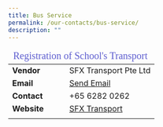 ```yaml
---
title: Bus Service
permalink: /our-contacts/bus-service/
description: ""
---
```


<table>
	<thead>
		<tr><td style="font-family:impact; font-size:20px; color:rgb(94,94,207)" colspan="3">Registration of School's Transport</td></tr>
	</thead>
	<tbody>
		<tr>
			<td width=100 style="font-weight:bold">Vendor</td>
			<td>SFX Transport Pte Ltd</td>
		</tr>
		<tr>
			<td style="font-weight:bold">Email</td>
			<td><a target="_blank" href="mailto:enquiry@sfxtransport.com.sg">Send Email</a></td>
		</tr>
		<tr>
			<td style="font-weight:bold">Contact</td>
			<td>+65 6282 0262</td>
		</tr>
		<tr>
			<td style="font-weight:bold">Website</td>
			<td><a target="_blank" href="https://pps.sfxtransport.com.sg">SFX Transport</a></td>
		</tr>
		<tr><td></td></tr>
	</tbody>
</table>